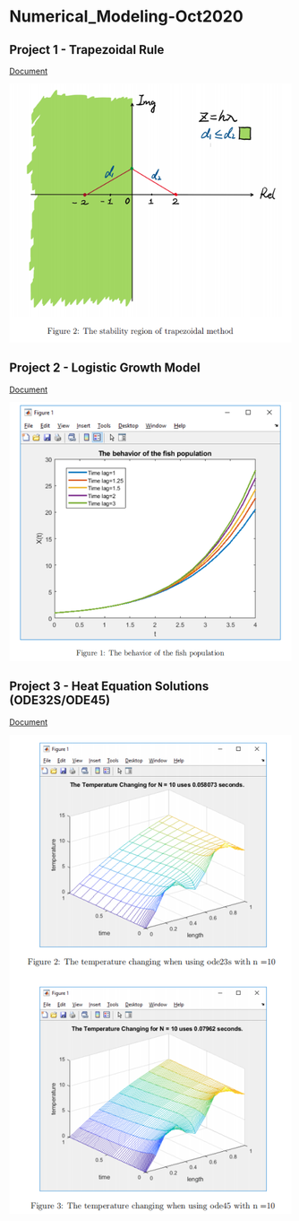# Numerical_Modeling-Oct2020

## Project 1 - Trapezoidal Rule

[Document](https://github.com/yuantianle/Numerical_Modeling-Oct2020/blob/main/Project1_Trapezoidal_rule.pdf)

![](https://github.com/yuantianle/Numerical_Modeling-Oct2020/blob/main/Demo_Images/Stability_Region_of_Trapezoidal_Method.png)

## Project 2 - Logistic Growth Model

[Document](https://github.com/yuantianle/Numerical_Modeling-Oct2020/blob/main/Project2_Logistic_growth_model.pdf)

![](https://github.com/yuantianle/Numerical_Modeling-Oct2020/blob/main/Demo_Images/Logistic_Growth_Model.png)

## Project 3 - Heat Equation Solutions (ODE32S/ODE45)

[Document](https://github.com/yuantianle/Numerical_Modeling-Oct2020/blob/main/Project3_Heat_equation_ODE.pdf)

![](https://github.com/yuantianle/Numerical_Modeling-Oct2020/blob/main/Demo_Images/Heat_Equation_ODE32_45_Solutions.png)
